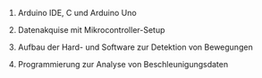 1. Arduino IDE, C und Arduino Uno

2. Datenakquise mit Mikrocontroller-Setup

3. Aufbau der Hard- und Software zur Detektion von Bewegungen

4. Programmierung zur Analyse von Beschleunigungsdaten

